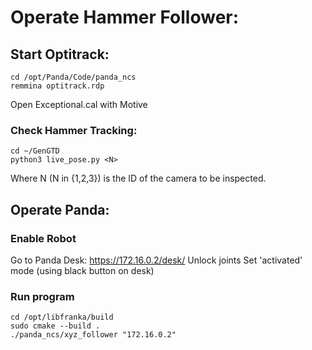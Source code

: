 # Operate Hammer Follower:

## Start Optitrack:

```
cd /opt/Panda/Code/panda_ncs
remmina optitrack.rdp 
```
Open Exceptional.cal with Motive

### Check Hammer Tracking:

```
cd ~/GenGTD
python3 live_pose.py <N>
```

Where N (N in {1,2,3}) is the ID of the camera to be inspected.


## Operate Panda:

### Enable Robot
Go to Panda Desk: https://172.16.0.2/desk/
Unlock joints
Set 'activated' mode (using black button on desk)

### Run program

```
cd /opt/libfranka/build
sudo cmake --build .
./panda_ncs/xyz_follower "172.16.0.2"
```
